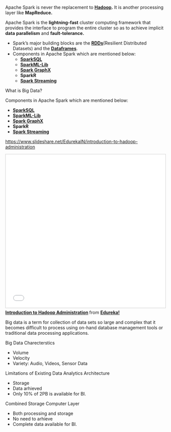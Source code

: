 Apache Spark is never the replacement to **[Hadoop](https://www.edureka.co/blog/top-hadoop-developer-skills/).** It is another processing layer like **MapReduce.**

Apache Spark is the **lightning-fast** cluster computing framework that provides the interface to program the entire cluster so as to achieve implicit **data** **parallelism** and **fault-tolerance.**



- Spark’s major building blocks are the **[RDDs](https://www.edureka.co/blog/rdd-using-spark/)**(Resilient Distributed Datasets) and the [**Dataframes**](https://www.edureka.co/blog/dataframes-in-spark/).
- Components in Apache Spark which are mentioned below:
  - [**SparkSQL**](https://www.edureka.co/blog/spark-sql-tutorial/)
  - [**SparkML-Lib**](https://www.edureka.co/blog/spark-mllib/)
  - [**Spark GraphX**](https://www.edureka.co/blog/spark-graphx/)
  - **SparkR**
  - **[Spark Streaming](https://www.edureka.co/blog/spark-streaming/)**

What is Big Data?

Components in Apache Spark which are mentioned below:

- [**SparkSQL**](https://www.edureka.co/blog/spark-sql-tutorial/)
- [**SparkML-Lib**](https://www.edureka.co/blog/spark-mllib/)
- [**Spark GraphX**](https://www.edureka.co/blog/spark-graphx/)
- **SparkR**
- **[Spark Streaming](https://www.edureka.co/blog/spark-streaming/)**

https://www.slideshare.net/EdurekaIN/introduction-to-hadoop-administration

<iframe src="//www.slideshare.net/slideshow/embed_code/key/fqupvgpU8Tfz7G" width="595" height="485" frameborder="0" marginwidth="0" marginheight="0" scrolling="no" style="border:1px solid #CCC; border-width:1px; margin-bottom:5px; max-width: 100%;" allowfullscreen> </iframe> <div style="margin-bottom:5px"> <strong> <a href="//www.slideshare.net/EdurekaIN/introduction-to-hadoop-administration" title="Introduction to Hadoop Administration" target="_blank">Introduction to Hadoop Administration</a> </strong> from <strong><a href="https://www.slideshare.net/EdurekaIN" target="_blank">Edureka!</a></strong> </div>



Big data is a term for collection of data sets so large and complex that it becomes difficult to process using on-hand database management tools or traditional data processing applications.

Big Data Charecterstics

- Volume
- Velocity
- Variety: Audio, Videos, Sensor Data

Limitations of Existing Data Analytics Architecture

- Storage 
- Data arhieved
- Only 10% of 2PB is available for BI.

Combined Storage Computer Layer

- Both processing and storage
- No need to arhieve
- Complete data available for BI.

